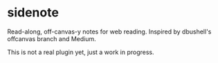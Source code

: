 sidenote
========

Read-along, off-canvas-y notes for web reading. Inspired by dbushell's offcanvas branch and Medium.

This is not a real plugin yet, just a work in progress.

